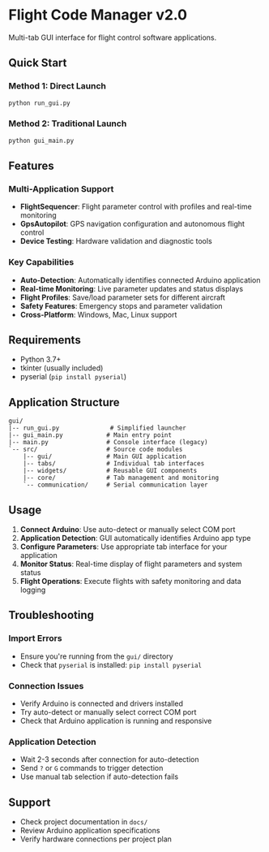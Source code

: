# Flight Code Manager v2.0

Multi-tab GUI interface for flight control software applications.

## Quick Start

### Method 1: Direct Launch
```bash
python run_gui.py
```

### Method 2: Traditional Launch  
```bash
python gui_main.py
```

## Features

### Multi-Application Support
- **FlightSequencer**: Flight parameter control with profiles and real-time monitoring
- **GpsAutopilot**: GPS navigation configuration and autonomous flight control
- **Device Testing**: Hardware validation and diagnostic tools

### Key Capabilities
- **Auto-Detection**: Automatically identifies connected Arduino application
- **Real-time Monitoring**: Live parameter updates and status displays
- **Flight Profiles**: Save/load parameter sets for different aircraft
- **Safety Features**: Emergency stops and parameter validation
- **Cross-Platform**: Windows, Mac, Linux support

## Requirements

- Python 3.7+
- tkinter (usually included)
- pyserial (`pip install pyserial`)

## Application Structure

```
gui/
|-- run_gui.py              # Simplified launcher
|-- gui_main.py            # Main entry point
|-- main.py                # Console interface (legacy)
`-- src/                   # Source code modules
    |-- gui/               # Main GUI application
    |-- tabs/              # Individual tab interfaces
    |-- widgets/           # Reusable GUI components
    |-- core/              # Tab management and monitoring
    `-- communication/     # Serial communication layer
```

## Usage

1. **Connect Arduino**: Use auto-detect or manually select COM port
2. **Application Detection**: GUI automatically identifies Arduino app type
3. **Configure Parameters**: Use appropriate tab interface for your application
4. **Monitor Status**: Real-time display of flight parameters and system status
5. **Flight Operations**: Execute flights with safety monitoring and data logging

## Troubleshooting

### Import Errors
- Ensure you're running from the `gui/` directory
- Check that `pyserial` is installed: `pip install pyserial`

### Connection Issues
- Verify Arduino is connected and drivers installed
- Try auto-detect or manually select correct COM port
- Check that Arduino application is running and responsive

### Application Detection
- Wait 2-3 seconds after connection for auto-detection
- Send `?` or `G` commands to trigger detection
- Use manual tab selection if auto-detection fails

## Support

- Check project documentation in `docs/`
- Review Arduino application specifications
- Verify hardware connections per project plan